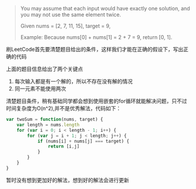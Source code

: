 > You may assume that each input would have exactly one solution, and you may not use the same element twice.
>
> Given nums = [2, 7, 11, 15], target = 9,
>
> Example:
> Because nums[0] + nums[1] = 2 + 7 = 9,
> return [0, 1].

刷LeetCode首先要清楚题目给出的条件，这样我们才能在正确的假设下，写出正确的代码

上面的题目信息给出了两个关键点

1. 每次输入都是有一个解的，所以不存在没有解的情况
2. 同一元素不能使用两次

清楚题目条件，稍有基础同学都会想到使用嵌套的for循环就能解决问题，只不过时间复杂度为O(n^2),并不是优秀解法，代码如下：

```javascript
var twoSum = function(nums, target) {
    var length = nums.length
    for (var i = 0; i < length - 1; i++) {
        for (var j = i + 1; j < length; j++) {
            if (nums[i] + nums[j] === target) {
                return [i,j]
            }
        }
    }
}
```

暂时没有想到更加好的解法，想到好的解法会进行更新